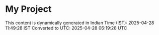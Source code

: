 # My Project

This content is dynamically generated in Indian Time (IST): 2025-04-28 11:49:28 IST
Converted to UTC: 2025-04-28 06:19:28 UTC
